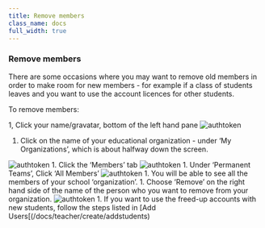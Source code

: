 ```yaml
---
title: Remove members
class_name: docs
full_width: true
---
```


### Remove members

There are some occasions where you may want to remove old members in order to make room for new members - for example if a class of students leaves and you want to use the account licences for other students.

To remove members:

1, Click your name/gravatar, bottom of the left hand pane
<img alt="authtoken" src="/img/docs/xxxxxx.png" class="simple"/>
1. Click on the name of your  educational organization - under ‘My Organizations’, which is about halfway down the screen. 
<img alt="authtoken" src="/img/docs/xxxxxx.png" class="simple"/>
1. Click the ‘Members’ tab
<img alt="authtoken" src="/img/docs/xxxxxx.png" class="simple"/>
1. Under ‘Permanent Teams’, Click ‘All Members’
<img alt="authtoken" src="/img/docs/xxxxxx.png" class="simple"/>
1. You will be able to see all the members of your school ‘organization’.
1. Choose ‘Remove’ on the right hand side of the name of the person who you want to remove from your organization.
<img alt="authtoken" src="/img/docs/xxxxxx.png" class="simple"/>
1. If you want to use the freed-up accounts with new students, follow the steps listed in [Add Users[(/docs/teacher/create/addstudents)

